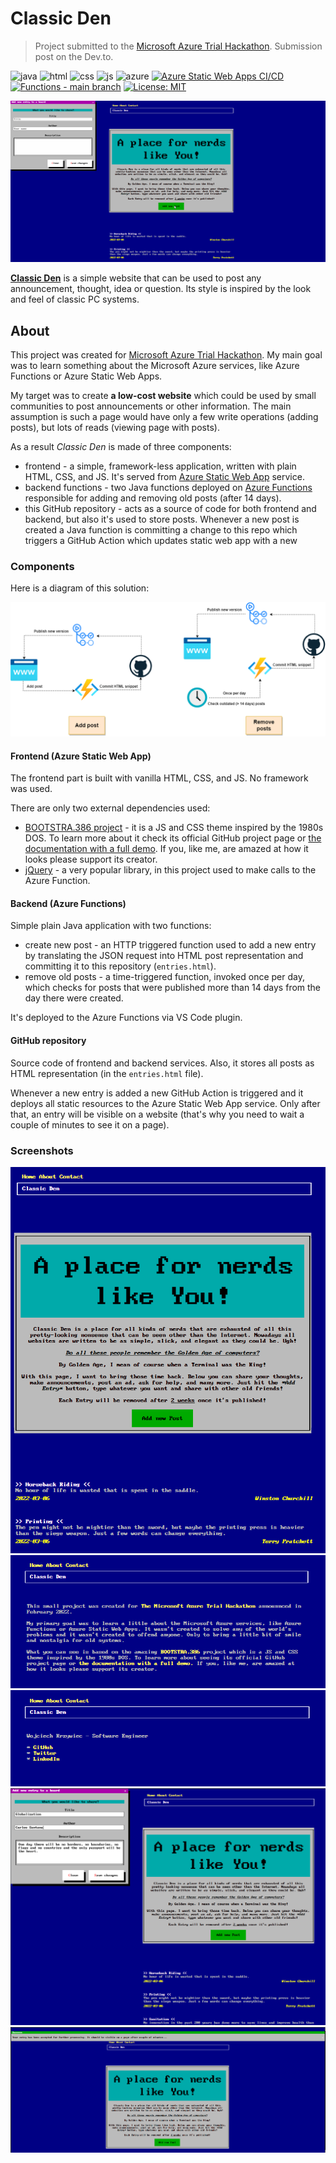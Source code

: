 # Classic Den
> Project submitted to the [Microsoft Azure Trial Hackathon](https://dev.to/devteam/hack-the-microsoft-azure-trial-on-dev-2ne5). Submission post on the Dev.to.

![java](https://img.shields.io/badge/Java-ED8B00?style=for-the-badge&logo=java&logoColor=white) ![html](https://img.shields.io/badge/HTML-239120?style=for-the-badge&logo=html5&logoColor=white) ![css](https://img.shields.io/badge/CSS-239120?&style=for-the-badge&logo=css3&logoColor=white) ![js](https://img.shields.io/badge/JavaScript-F7DF1E?style=for-the-badge&logo=javascript&logoColor=black) ![azure](https://img.shields.io/badge/Microsoft_Azure-0089D6?style=for-the-badge&logo=microsoft-azure&logoColor=white) [![Azure Static Web Apps CI/CD](https://github.com/wkrzywiec/classic-den/actions/workflows/azure-static-web-apps.yml/badge.svg)](https://github.com/wkrzywiec/classic-den/actions/workflows/azure-static-web-apps.yml) [![Functions - main branch](https://github.com/wkrzywiec/classic-den/actions/workflows/function-feature-branch.yaml/badge.svg)](https://github.com/wkrzywiec/classic-den/actions/workflows/function-feature-branch.yaml) [![License: MIT](https://img.shields.io/badge/License-MIT-yellow.svg)](https://opensource.org/licenses/MIT)




![classic-den-demo](/assets/classic-den-demo.gif)

**[Classic Den](https://polite-dune-017443c03.1.azurestaticapps.net)** is a simple website that can be used to post any announcement, thought, idea or question. Its style is inspired by the look and feel of classic PC systems.

## About

This project was created for  [Microsoft Azure Trial Hackathon](https://dev.to/devteam/hack-the-microsoft-azure-trial-on-dev-2ne5). My main goal was to learn something about the Microsoft Azure services, like Azure Functions or Azure Static Web Apps.

My target was to create **a low-cost website** which could be used by small communities to post announcements or other information. The main assumption is such a page would have only a few write operations (adding posts), but lots of reads (viewing page with posts).

As a result *Classic Den* is made of three components:

* frontend - a simple, framework-less application, written with plain HTML, CSS, and JS. It's served from [Azure Static Web App](https://azure.microsoft.com/en-us/services/app-service/static/) service.
* backend functions - two Java functions deployed on [Azure Functions](https://azure.microsoft.com/en-us/services/functions/) responsible for adding and removing old posts (after 14 days).
* this GitHub repository - acts as a source of code for both frontend and backend, but also it's used to store posts. Whenever a new post is created a Java function is committing a change to this repo which triggers a GitHub Action which updates static web app with a new

### Components

Here is a diagram of this solution:

![classic-den-diagram](/assets/classic-den-diagram.png)

#### Frontend (Azure Static Web App)

The frontend part is built with vanilla HTML, CSS, and JS. No framework was used. 

There are only two external dependencies used:

* [BOOTSTRA.386 project](https://github.com/kristopolous/BOOTSTRA.386) -  it is a JS and CSS theme inspired by the 1980s DOS. To learn more about it check its official GitHub project page or [the documentation with a full demo](https://kristopolous.github.io/BOOTSTRA.386/). If you, like me, are amazed at how it looks please support its creator.
* [jQuery](https://jquery.com) - a very popular library, in this project used to make calls to the Azure Function.

#### Backend (Azure Functions)

Simple plain Java application with two functions:

* create new post - an HTTP triggered function used to add a new entry by translating the JSON request into HTML post representation and committing it to this repository (`entries.html`).
* remove old posts - a time-triggered function, invoked once per day, which checks for posts that were published more than 14 days from the day there were created.

It's deployed to the Azure Functions via VS Code plugin.

#### GitHub repository

Source code of frontend and backend services. Also, it stores all posts as HTML representation (in the `entries.html` file). 

Whenever a new entry is added a new GitHub Action is triggered and it deploys all static resources to the Azure Static Web App service. Only after that, an entry will be visible on a website (that's why you need to wait a couple of minutes to see it on a page).

### Screenshots

![den1](/assets/den1.PNG)
![den2](/assets/den2.PNG)
![den3](/assets/den3.PNG)
![den4](/assets/den4.PNG)
![den5](/assets/den5.PNG)
